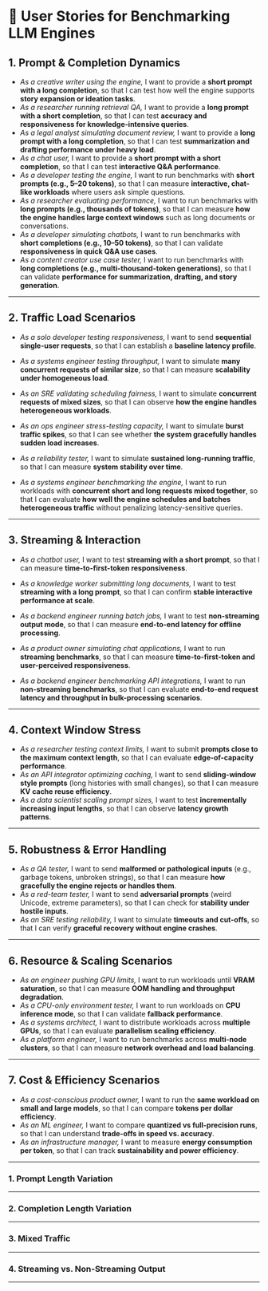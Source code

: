 # 📖 User Stories for Benchmarking LLM Engines

## 1. Prompt & Completion Dynamics

* *As a creative writer using the engine,* I want to provide a **short prompt with a long completion**, so that I can test how well the engine supports **story expansion or ideation tasks**.
* *As a researcher running retrieval QA,* I want to provide a **long prompt with a short completion**, so that I can test **accuracy and responsiveness for knowledge-intensive queries**.
* *As a legal analyst simulating document review,* I want to provide a **long prompt with a long completion**, so that I can test **summarization and drafting performance under heavy load**.
* *As a chat user,* I want to provide a **short prompt with a short completion**, so that I can test **interactive Q&A performance**.
* *As a developer testing the engine,* I want to run benchmarks with **short prompts (e.g., 5–20 tokens)**, so that I can measure **interactive, chat-like workloads** where users ask simple questions.
* *As a researcher evaluating performance,* I want to run benchmarks with **long prompts (e.g., thousands of tokens)**, so that I can measure **how the engine handles large context windows** such as long documents or conversations.
* *As a developer simulating chatbots,* I want to run benchmarks with **short completions (e.g., 10–50 tokens)**, so that I can validate **responsiveness in quick Q&A use cases**.
* *As a content creator use case tester,* I want to run benchmarks with **long completions (e.g., multi-thousand-token generations)**, so that I can validate **performance for summarization, drafting, and story generation**.

---

## 2. Traffic Load Scenarios

* *As a solo developer testing responsiveness,* I want to send **sequential single-user requests**, so that I can establish a **baseline latency profile**.
* *As a systems engineer testing throughput,* I want to simulate **many concurrent requests of similar size**, so that I can measure **scalability under homogeneous load**.
* *As an SRE validating scheduling fairness,* I want to simulate **concurrent requests of mixed sizes**, so that I can observe **how the engine handles heterogeneous workloads**.
* *As an ops engineer stress-testing capacity,* I want to simulate **burst traffic spikes**, so that I can see whether **the system gracefully handles sudden load increases**.
* *As a reliability tester,* I want to simulate **sustained long-running traffic**, so that I can measure **system stability over time**.

* *As a systems engineer benchmarking the engine,* I want to run workloads with **concurrent short and long requests mixed together**, so that I can evaluate **how well the engine schedules and batches heterogeneous traffic** without penalizing latency-sensitive queries.

---

## 3. Streaming & Interaction

* *As a chatbot user,* I want to test **streaming with a short prompt**, so that I can measure **time-to-first-token responsiveness**.
* *As a knowledge worker submitting long documents,* I want to test **streaming with a long prompt**, so that I can confirm **stable interactive performance at scale**.
* *As a backend engineer running batch jobs,* I want to test **non-streaming output mode**, so that I can measure **end-to-end latency for offline processing**.

* *As a product owner simulating chat applications,* I want to run **streaming benchmarks**, so that I can measure **time-to-first-token and user-perceived responsiveness**.
* *As a backend engineer benchmarking API integrations,* I want to run **non-streaming benchmarks**, so that I can evaluate **end-to-end request latency and throughput in bulk-processing scenarios**.
---

## 4. Context Window Stress

* *As a researcher testing context limits,* I want to submit **prompts close to the maximum context length**, so that I can evaluate **edge-of-capacity performance**.
* *As an API integrator optimizing caching,* I want to send **sliding-window style prompts** (long histories with small changes), so that I can measure **KV cache reuse efficiency**.
* *As a data scientist scaling prompt sizes,* I want to test **incrementally increasing input lengths**, so that I can observe **latency growth patterns**.

---

## 5. Robustness & Error Handling

* *As a QA tester,* I want to send **malformed or pathological inputs** (e.g., garbage tokens, unbroken strings), so that I can measure **how gracefully the engine rejects or handles them**.
* *As a red-team tester,* I want to send **adversarial prompts** (weird Unicode, extreme parameters), so that I can check for **stability under hostile inputs**.
* *As an SRE testing reliability,* I want to simulate **timeouts and cut-offs**, so that I can verify **graceful recovery without engine crashes**.

---

## 6. Resource & Scaling Scenarios

* *As an engineer pushing GPU limits,* I want to run workloads until **VRAM saturation**, so that I can measure **OOM handling and throughput degradation**.
* *As a CPU-only environment tester,* I want to run workloads on **CPU inference mode**, so that I can validate **fallback performance**.
* *As a systems architect,* I want to distribute workloads across **multiple GPUs**, so that I can evaluate **parallelism scaling efficiency**.
* *As a platform engineer,* I want to run benchmarks across **multi-node clusters**, so that I can measure **network overhead and load balancing**.

---

## 7. Cost & Efficiency Scenarios

* *As a cost-conscious product owner,* I want to run the **same workload on small and large models**, so that I can compare **tokens per dollar efficiency**.
* *As an ML engineer,* I want to compare **quantized vs full-precision runs**, so that I can understand **trade-offs in speed vs. accuracy**.
* *As an infrastructure manager,* I want to measure **energy consumption per token**, so that I can track **sustainability and power efficiency**.

---

### 1. **Prompt Length Variation**


---

### 2. **Completion Length Variation**


---

### 3. **Mixed Traffic**

---

### 4. **Streaming vs. Non-Streaming Output**


---